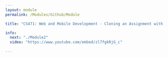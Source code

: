```yaml
---
layout: module
permalink: /Modules/Github/Module

title: "CS471: Web and Mobile Development - Cloning an Assignment with Github Classroom"

info:
  next: "./Module2"
  video: "https://www.youtube.com/embed/zl7fgkRjG_c"
  
---
```

